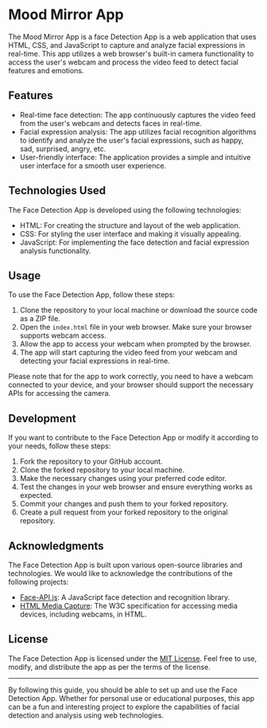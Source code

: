 # Mood Mirror App

The Mood Mirror App is a face Detection App is a web application that uses HTML, CSS, and JavaScript to capture and analyze facial expressions in real-time. This app utilizes a web browser's built-in camera functionality to access the user's webcam and process the video feed to detect facial features and emotions.

## Features

- Real-time face detection: The app continuously captures the video feed from the user's webcam and detects faces in real-time.
- Facial expression analysis: The app utilizes facial recognition algorithms to identify and analyze the user's facial expressions, such as happy, sad, surprised, angry, etc.
- User-friendly interface: The application provides a simple and intuitive user interface for a smooth user experience.

## Technologies Used

The Face Detection App is developed using the following technologies:

- HTML: For creating the structure and layout of the web application.
- CSS: For styling the user interface and making it visually appealing.
- JavaScript: For implementing the face detection and facial expression analysis functionality.

## Usage

To use the Face Detection App, follow these steps:

1. Clone the repository to your local machine or download the source code as a ZIP file.
2. Open the `index.html` file in your web browser. Make sure your browser supports webcam access.
3. Allow the app to access your webcam when prompted by the browser.
4. The app will start capturing the video feed from your webcam and detecting your facial expressions in real-time.

Please note that for the app to work correctly, you need to have a webcam connected to your device, and your browser should support the necessary APIs for accessing the camera.

## Development

If you want to contribute to the Face Detection App or modify it according to your needs, follow these steps:

1. Fork the repository to your GitHub account.
2. Clone the forked repository to your local machine.
3. Make the necessary changes using your preferred code editor.
4. Test the changes in your web browser and ensure everything works as expected.
5. Commit your changes and push them to your forked repository.
6. Create a pull request from your forked repository to the original repository.

## Acknowledgments

The Face Detection App is built upon various open-source libraries and technologies. We would like to acknowledge the contributions of the following projects:

- [Face-API.js](https://github.com/justadudewhohacks/face-api.js/): A JavaScript face detection and recognition library.
- [HTML Media Capture](https://www.w3.org/TR/html-media-capture/): The W3C specification for accessing media devices, including webcams, in HTML.

## License

The Face Detection App is licensed under the [MIT License](LICENSE). Feel free to use, modify, and distribute the app as per the terms of the license.

---

By following this guide, you should be able to set up and use the Face Detection App. Whether for personal use or educational purposes, this app can be a fun and interesting project to explore the capabilities of facial detection and analysis using web technologies.
